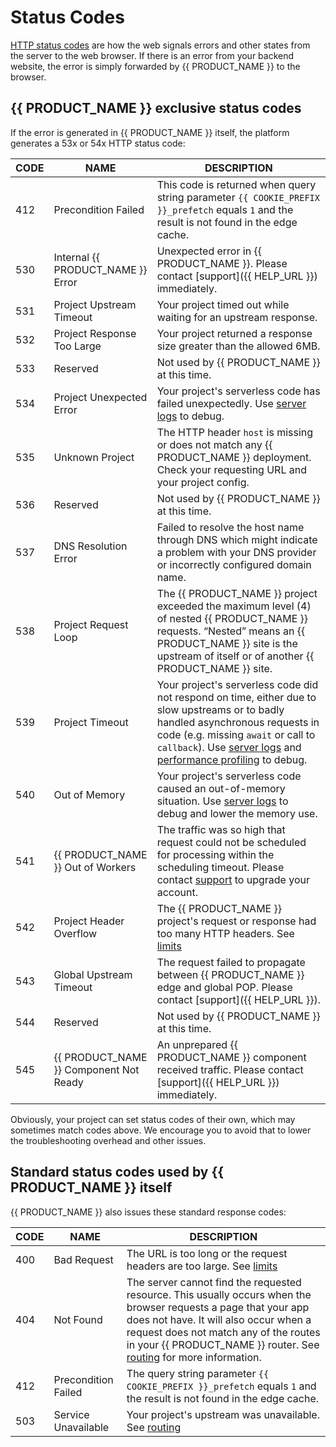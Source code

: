 # Status Codes

[HTTP status codes](https://en.wikipedia.org/wiki/List_of_HTTP_status_codes) are how the web signals errors and other states from the server to the web browser. If there is an error from your backend website, the error is simply forwarded by {{ PRODUCT_NAME }} to the browser.

## {{ PRODUCT_NAME }} exclusive status codes

If the error is generated in {{ PRODUCT_NAME }} itself, the platform generates a 53x or 54x HTTP status code:

| CODE | NAME | DESCRIPTION |
| ---- | --------------------------------- | --------------------------------------------------------------------------------------------------------------------------------------------------------------------------------------------------------------------------------------------------------------------------------------------------- |
| 412 | Precondition Failed | This code is returned when query string parameter `{{ COOKIE_PREFIX }}_prefetch` equals `1` and the result is not found in the edge cache. |
| 530 | Internal {{ PRODUCT_NAME }} Error | Unexpected error in {{ PRODUCT_NAME }}. Please contact [support]({{ HELP_URL }}) immediately. |
| 531 | Project Upstream Timeout | Your project timed out while waiting for an upstream response. |
| 532 | Project Response Too Large | Your project returned a response size greater than the allowed 6MB. |
| 533 | Reserved | Not used by {{ PRODUCT_NAME }} at this time. |
| 534 | Project Unexpected Error | Your project's serverless code has failed unexpectedly. Use [server logs](/guides/logs#section_server_logs) to debug. |
| 535 | Unknown Project | The HTTP header `host` is missing or does not match any {{ PRODUCT_NAME }} deployment. Check your requesting URL and your project config. |
| 536 | Reserved | Not used by {{ PRODUCT_NAME }} at this time. |
| 537 | DNS Resolution Error | Failed to resolve the host name through DNS which might indicate a problem with your DNS provider or incorrectly configured domain name. |
| 538 | Project Request Loop | The {{ PRODUCT_NAME }} project exceeded the maximum level (4) of nested {{ PRODUCT_NAME }} requests. “Nested” means an {{ PRODUCT_NAME }} site is the upstream of itself or of another {{ PRODUCT_NAME }} site. |
| 539 | Project Timeout | Your project's serverless code did not respond on time, either due to slow upstreams or to badly handled asynchronous requests in code (e.g. missing `await` or call to `callback`). Use [server logs](/guides/logs#section_server_logs) and [performance profiling](/guides/performance) to debug. |
| 540 | Out of Memory | Your project's serverless code caused an out-of-memory situation. Use [server logs](/guides/logs#section_server_logs) to debug and lower the memory use. |
| 541 | {{ PRODUCT_NAME }} Out of Workers | The traffic was so high that request could not be scheduled for processing within the scheduling timeout. Please contact [support](/guides/support) to upgrade your account. |
| 542 | Project Header Overflow | The {{ PRODUCT_NAME }} project's request or response had too many HTTP headers. See [limits](/guides/limits) |
| 543 | Global Upstream Timeout | The request failed to propagate between {{ PRODUCT_NAME }} edge and global POP. Please contact [support]({{ HELP_URL }}). |
| 544 | Reserved | Not used by {{ PRODUCT_NAME }} at this time. |
| 545 | {{ PRODUCT_NAME }} Component Not Ready | An unprepared {{ PRODUCT_NAME }} component received traffic. Please contact [support]({{ HELP_URL }}) immediately. |

Obviously, your project can set status codes of their own, which may sometimes match codes above. We encourage you to avoid that to lower the troubleshooting overhead and other issues.

## Standard status codes used by {{ PRODUCT_NAME }} itself

{{ PRODUCT_NAME }} also issues these standard response codes:

| CODE | NAME | DESCRIPTION |
| ---- | ------------------- | ----------------------------------------------------------------------------------------------------------------------------------------------------------------------------------------------------------------------------------------------------------------------- |
| 400 | Bad Request | The URL is too long or the request headers are too large. See [limits](limits) |
| 404 | Not Found | The server cannot find the requested resource. This usually occurs when the browser requests a page that your app does not have. It will also occur when a request does not match any of the routes in your {{ PRODUCT_NAME }} router. See [routing](routing) for more information. |
| 412 | Precondition Failed | The query string parameter `{{ COOKIE_PREFIX }}_prefetch` equals `1` and the result is not found in the edge cache. |
| 503 | Service Unavailable | Your project's upstream was unavailable. See [routing](routing) |
